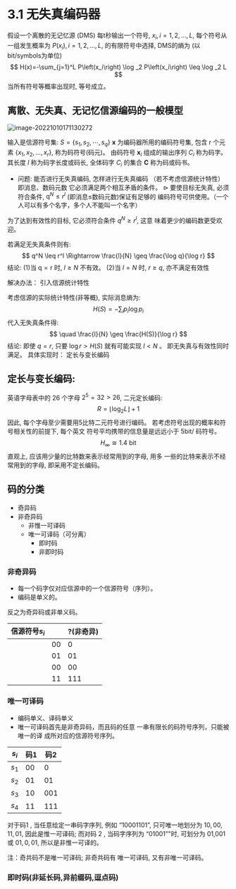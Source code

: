 # 3.1 无失真编码器

假设一个离散的无记忆源 (DMS) 每t秒输出一个符号, $x_i, i=1,2, \ldots, L$, 每个符号从一组发生概率为 $P\left(x_i\right), i=1,2, \ldots, L$, 的有限符号中选择, DMS的熵为 (以bit/symbols为单位)
$$
H(x)=-\sum_{j=1}^L P\left(x_i\right) \log _2 P\left(x_i\right) \leq \log _2 L
$$
当所有符号等概率出现时, 等号成立。

## 离散、无失真、无记忆信源编码的一般模型

![image-20221010171130272](https://mypic-1312707183.cos.ap-nanjing.myqcloud.com/image-20221010171130272.png)

输入是信源符号集: $S=\left\{s_1, s_2, \cdots, s_q\right\}$
$\mathbf{x}$ 为编码器所用的编码符号集, 包含 $\mathrm{r}$ 个元素 $\left\{x_1, x_2, \ldots, x_r\right\}$, 称为码符号(码元)。
由码符号 $\boldsymbol{x}_i$ 组成的输出序列 $C_i$ 称为码字。
其长度 $l$ 称为码字长度或码长, 全体码字 $C_i$ 的集合 $\boldsymbol{C}$ 称为码或码书。

- 问题: 能否进行无失真编码, 怎样进行无失真编码 （若不考虑信源统计特性）
即消息、数码元数
它必须满足两个相互矛盾的条件。
$\triangleright$ 要使目标无失真, 必须符合条件, $\mathrm{q}^N \leq r^l$ (即消息≤数码元数)保证有足够的 编码符号可供使用。（一个人可以有多个名字，多个人不能叫一个名字）

为了达到有效性的目标, 它必须符合条件 $q^N \geq r^l$, 这意 味着更少的编码数更受欢迎。

若满足无失真条件则有:
$$
q^N \leq r^l \Rightarrow \frac{l}{N} \geq \frac{\log q}{\log r}
$$
结论: (1)当 $\mathrm{q}=\mathrm{r}$ 时, $l \geq N$ 不有效。
(2)当 $l=N$ 时, $r \geq q$, 亦不满足有效性

解决办法： 引入信源统计特性

考虑信源的实际统计特性(非等概), 实际消息熵为:
$$
H(S)=-\sum_i p_i \log p_i
$$
代入无失真条件得: 
$$
\quad \frac{l}{N} \geq \frac{H(S)}{\log r}
$$
结论: 即使 $q=r$, 只要 $\log r>H(S)$ 就有可能实现 $l<N$ 。 即无失真与有效性同时满足。
具体实现时： 定长与变长编码

## 定长与变长编码:

英语字母表中的 26 个字母 $2^5=32>26$, 二元定长编码:
$$
R=\left\lfloor\log _2 L\right\rfloor+1
$$
因此, 每个字母至少需要用5比特二元符号进行编码。
若考虑符号出现的概率和符号相关性的前提下, 每个英文 符号平均携带的信息量是远远小于 $5 \mathrm{bit} /$ 码符号。
$$
H_{\infty} \cong 1.4 \text { bit }
$$
直观上, 应该用少量的比特数来表示经常用到的字母, 用多 一些的比特来表示不经常用到的字母, 即采用不定长编码。

## 码的分类

- 奇异码
- 非奇异码
  - 非惟一可译码
  - 唯一可译码（可分离）
    - 即时码
    - 非即时码

### 非奇异码

- 每一个码字仅对应信源中的一个信源符号（序列）。
- 编码是单义的。

反之为奇异码或非单义码。

| 信源符号$s_i$ |      | ?(非奇异) |
| ------------- | ---- | --------- |
|               | 00   | 0         |
|               | 01   | 01        |
|               | 00   | 00        |
|               | 11   | 111       |

### 唯一可译码

- 编码单义、译码单义
- 唯一可译码首先是非奇异码，而且码的任意 一串有限长的码符号序列，只能被唯一的译 成所对应的信源符号序列。

| $s_i$ | 码1  | 码2  |
| ----- | ---- | ---- |
| $s_1$ | 00   | 0    |
| $s_2$ | 01   | 01   |
| $s_3$ | 10   | 001  |
| $s_4$ | 11   | 111  |

对于码1 , 当任意给定一串码字序列, 例如 “10001101”, 只可唯一地划分为 $10,00,11,01$, 因此是惟一可译码; 而对码 2 , 当码字序列为 “01001”"时, 可划分为 01,001 或 $01,0,01$, 所以是非惟一可译的。

注：奇共码不是唯一可译码; 非奇共码有 唯一可译码, 又有非唯一可译码。

### 即时码(非延长码,异前缀码,逗点码)